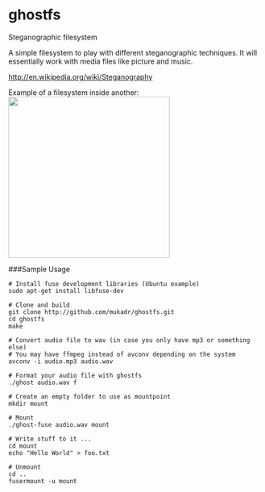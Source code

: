 ghostfs
=======

Steganographic filesystem

A simple filesystem to play with different steganographic techniques.
It will essentially work with media files like picture and music.

http://en.wikipedia.org/wiki/Steganography

Example of a filesystem inside another:<br>
<img src="https://raw.githubusercontent.com/mukadr/ghostfs/master/recursivemetal.png" width=320/>

###Sample Usage
```
# Install fuse development libraries (Ubuntu example)
sudo apt-get install libfuse-dev
```
```
# Clone and build
git clone http://github.com/mukadr/ghostfs.git
cd ghostfs
make
```
```
# Convert audio file to wav (in case you only have mp3 or something else)
# You may have ffmpeg instead of avconv depending on the system
avconv -i audio.mp3 audio.wav
```
```
# Format your audio file with ghostfs
./ghost audio.wav f
```
```
# Create an empty folder to use as mountpoint
mkdir mount
```
```
# Mount
./ghost-fuse audio.wav mount
```
```
# Write stuff to it ...
cd mount
echo "Hello World" > foo.txt
```
```
# Unmount
cd ..
fusermount -u mount
```
